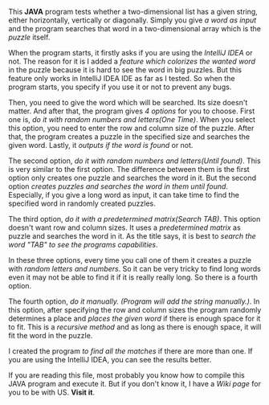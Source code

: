 This **JAVA** program tests whether a two-dimensional list has a given string, either horizontally, vertically or diagonally. Simply you give *a word as input* and the program searches that word in a two-dimensional array which is the *puzzle* itself.

When the program starts, it firstly asks if you are using the *IntelliJ IDEA* or not. The reason for it is I added a *feature which colorizes the wanted word* in the puzzle because it is hard to see the word in big puzzles. But this feature only works in IntelliJ IDEA IDE as far as I tested. So when the program starts, you specify if you use it or not to prevent any bugs.

Then, you need to give the word which will be searched. Its size doesn't matter. And after that, the program gives *4 options* for you to choose. First one is, *do it with random numbers and letters(One Time)*. When you select this option, you need to enter the row and column size of the puzzle. After that, the program creates a puzzle in the specified size and searches the given word. Lastly, it *outputs if the word is found* or not.

The second option, *do it with random numbers and letters(Until found)*. This is very similar to the first option. The difference between them is the first option only creates one puzzle and searches the word in it. But the second option *creates puzzles and searches the word in them until found*. Especially, if you give a long word as input, it can take time to find the specified word in randomly created puzzles.

The third option, *do it with a predetermined matrix(Search TAB)*. This option doesn't want row and column sizes. It uses a *predetermined matrix* as puzzle and searches the word in it. As the title says, it is best to *search the word "TAB" to see the programs capabilities*.

In these three options, every time you call one of them it creates a puzzle with *random letters and numbers*. So it can be very tricky to find long words even it may not be able to find it if it is really really long. So there is a fourth option.

The fourth option, *do it manually. (Program will add the string manually.)*. In this option, after specifying the row and column sizes the program randomly determines a place and *places the given word* if there is enough space for it to fit. This is a *recursive method* and as long as there is enough space, it will fit the word in the puzzle.

I created the program *to find all the matches* if there are more than one. If you are using the IntelliJ IDEA, you can see the results better.

If you are reading this file, most probably you know how to compile this JAVA program and execute it. But if you don't know it, I have a *Wiki page* for you to be with US. **Visit it**.